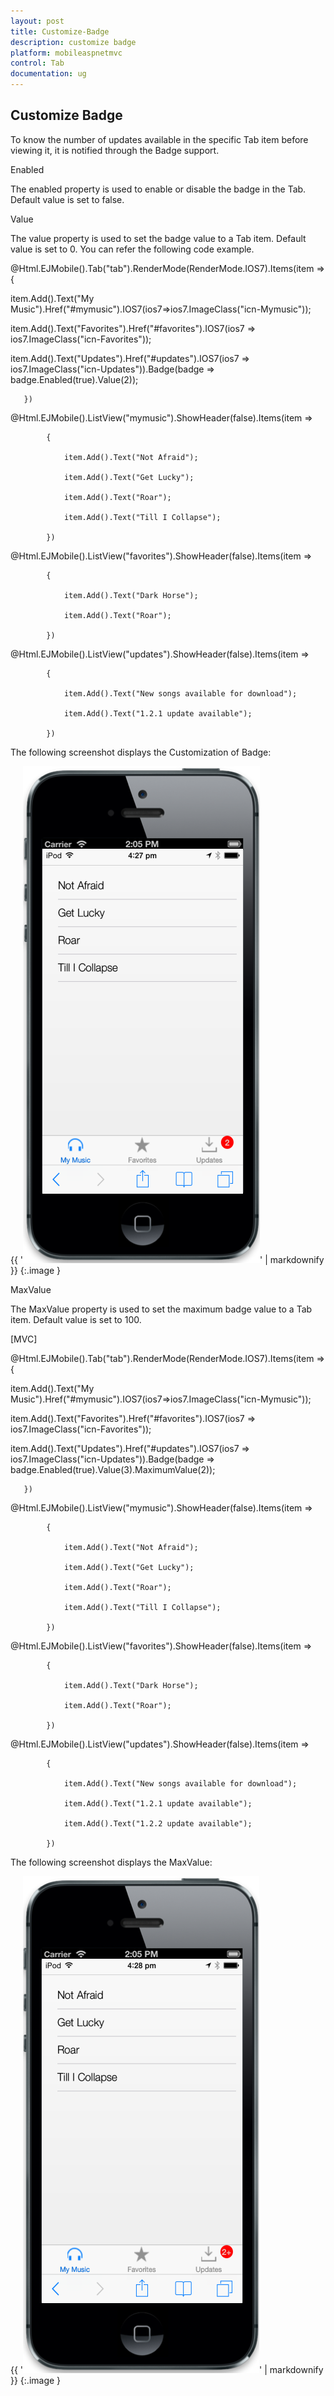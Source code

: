 ```yaml
---
layout: post
title: Customize-Badge
description: customize badge
platform: mobileaspnetmvc
control: Tab
documentation: ug
---
```


## Customize Badge

To know the number of updates available in the specific Tab item before viewing it, it is notified through the Badge support. 

Enabled

The enabled property is used to enable or disable the badge in the Tab. Default value is set to false.

Value

The value property is used to set the badge value to a Tab item. Default value is set to 0. You can refer the following code example. 



@Html.EJMobile().Tab("tab").RenderMode(RenderMode.IOS7).Items(item =>{

item.Add().Text("My Music").Href("#mymusic").IOS7(ios7=>ios7.ImageClass("icn-Mymusic"));

item.Add().Text("Favorites").Href("#favorites").IOS7(ios7 => ios7.ImageClass("icn-Favorites"));

item.Add().Text("Updates").Href("#updates").IOS7(ios7 => ios7.ImageClass("icn-Updates")).Badge(badge => badge.Enabled(true).Value(2));

       })

<!-- Tab first item -->

@Html.EJMobile().ListView("mymusic").ShowHeader(false).Items(item =>

            {

                item.Add().Text("Not Afraid");

                item.Add().Text("Get Lucky");

                item.Add().Text("Roar");

                item.Add().Text("Till I Collapse");

            })

<!-- Tab second item -->

@Html.EJMobile().ListView("favorites").ShowHeader(false).Items(item =>

            {

                item.Add().Text("Dark Horse");

                item.Add().Text("Roar");

            })

<!-- Tab third item -->

@Html.EJMobile().ListView("updates").ShowHeader(false).Items(item =>

            {

                item.Add().Text("New songs available for download");

                item.Add().Text("1.2.1 update available");

            })



The following screenshot displays the Customization of Badge:

{{ '![C:/Users/vincentxavier/Desktop/Work/Documentation/Complete Doc/Tab/Tab Complete Doc/Screen shots/tab4.png](Customize-Badge_images/Customize-Badge_img1.png)' | markdownify }}
{:.image }


MaxValue

The MaxValue property is used to set the maximum badge value to a Tab item. Default value is set to 100. 

 [MVC]



@Html.EJMobile().Tab("tab").RenderMode(RenderMode.IOS7).Items(item =>{

item.Add().Text("My Music").Href("#mymusic").IOS7(ios7=>ios7.ImageClass("icn-Mymusic"));

item.Add().Text("Favorites").Href("#favorites").IOS7(ios7 => ios7.ImageClass("icn-Favorites"));

item.Add().Text("Updates").Href("#updates").IOS7(ios7 => ios7.ImageClass("icn-Updates")).Badge(badge => badge.Enabled(true).Value(3).MaximumValue(2));

       })

<!-- Tab first item -->

@Html.EJMobile().ListView("mymusic").ShowHeader(false).Items(item =>

            {

                item.Add().Text("Not Afraid");

                item.Add().Text("Get Lucky");

                item.Add().Text("Roar");

                item.Add().Text("Till I Collapse");

            })

<!-- Tab second item -->

@Html.EJMobile().ListView("favorites").ShowHeader(false).Items(item =>

            {

                item.Add().Text("Dark Horse");

                item.Add().Text("Roar");

            })

<!-- Tab third item -->

@Html.EJMobile().ListView("updates").ShowHeader(false).Items(item =>

            {

                item.Add().Text("New songs available for download");

                item.Add().Text("1.2.1 update available");

                item.Add().Text("1.2.2 update available");

            })



The following screenshot displays the MaxValue:

{{ '![C:/Users/vincentxavier/Desktop/Work/Documentation/Complete Doc/Tab/Tab Complete Doc/Screen shots/tab3.png](Customize-Badge_images/Customize-Badge_img2.png)' | markdownify }}
{:.image }


